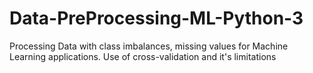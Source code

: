 # Data-PreProcessing-ML-Python-3
Processing Data with class imbalances, missing values for Machine Learning applications. Use of cross-validation and it's limitations
